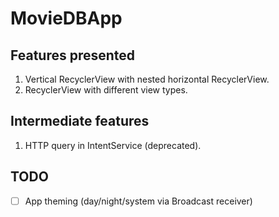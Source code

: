 # MovieDBApp
## Features presented
1. Vertical RecyclerView with nested horizontal RecyclerView.
2. RecyclerView with different view types.


## Intermediate features
1. HTTP query in IntentService (deprecated).

## TODO
- [ ] App theming (day/night/system via Broadcast receiver) 
